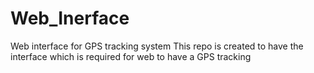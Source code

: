# Web_Inerface
Web interface for GPS tracking system
This repo is created to have the interface which is required for web to have a GPS tracking
